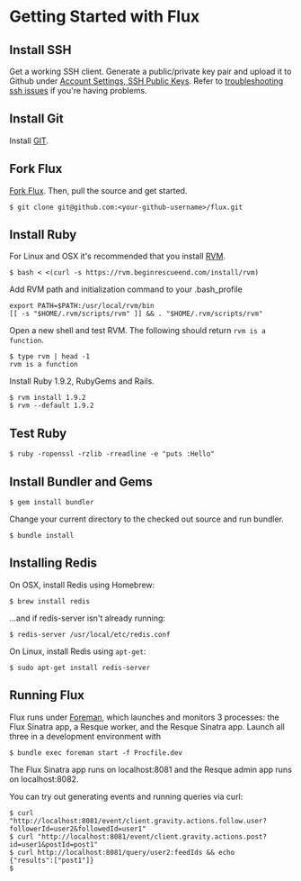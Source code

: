 Getting Started with Flux
=========================

Install SSH
-----------

Get a working SSH client. Generate a public/private key pair and upload it to 
Github under [Account Settings, SSH Public Keys](https://github.com/account). 
Refer to [troubleshooting ssh issues](http://help.github.com/troubleshooting-ssh/) 
if you're having problems.

Install Git
-----------

Install [GIT](http://git-scm.com/download).

Fork Flux
------------

[Fork Flux](https://github.com/artsy/flux "Flux"). Then, pull the source and get started.

    $ git clone git@github.com:<your-github-username>/flux.git

Install Ruby
------------

For Linux and OSX it's recommended that you install [RVM](http://rvm.beginrescueend.com/).

    $ bash < <(curl -s https://rvm.beginrescueend.com/install/rvm)

Add RVM path and initialization command to your .bash_profile

    export PATH=$PATH:/usr/local/rvm/bin
    [[ -s "$HOME/.rvm/scripts/rvm" ]] && . "$HOME/.rvm/scripts/rvm"

Open a new shell and test RVM. The following should return `rvm is a function`.

    $ type rvm | head -1
    rvm is a function

Install Ruby 1.9.2, RubyGems and Rails.

    $ rvm install 1.9.2
    $ rvm --default 1.9.2

Test Ruby
---------

    $ ruby -ropenssl -rzlib -rreadline -e "puts :Hello"

Install Bundler and Gems
------------------------

    $ gem install bundler

Change your current directory to the checked out source and run bundler.

    $ bundle install

Installing Redis
----------------

On OSX, install Redis using Homebrew:

    $ brew install redis

...and if redis-server isn't already running:

    $ redis-server /usr/local/etc/redis.conf

On Linux, install Redis using `apt-get`:

    $ sudo apt-get install redis-server

Running Flux
------------

Flux runs under [Foreman](http://ddollar.github.com/foreman/), which
launches and monitors 3 processes: the Flux Sinatra app, a Resque
worker, and the Resque Sinatra app. Launch all three in a development
environment with

    $ bundle exec foreman start -f Procfile.dev

The Flux Sinatra app runs on localhost:8081 and the Resque admin app
runs on localhost:8082.

You can try out generating events and running queries via curl:

    $ curl "http://localhost:8081/event/client.gravity.actions.follow.user?followerId=user2&followedId=user1"
    $ curl "http://localhost:8081/event/client.gravity.actions.post?id=user1&postId=post1"
    $ curl http://localhost:8081/query/user2:feedIds && echo
    {"results":["post1"]}
    $